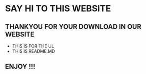 # SAY HI TO THIS WEBSITE

## THANKYOU FOR YOUR DOWNLOAD IN OUR WEBSITE

* THIS IS FOR THE UL
* THIS IS README.MD


## ENJOY !!!